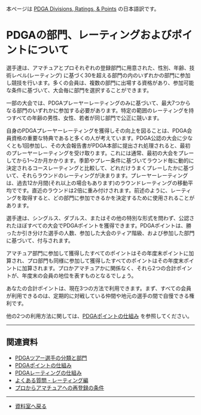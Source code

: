 本ページは
[PDGA Divisions, Ratings, & Points](https://www.pdga.com/divisions-ratings-points)
の日本語訳です。

# PDGAの部門、レーティングおよびポイントについて

選手達は、アマチュアとプロそれぞれの登録部門に用意された、性別、年齢、技術レベル(レーティング) に基づく30を超える部門の内のいずれかの部門に参加し競技を行います。多くの会員は、複数の部門に出場する資格があり、参加可能な条件に基づいて、大会毎に部門を選択することができます。

一部の大会では、PDGAプレーヤーレーティングのみに基づいて、最大7つからなる部門のいずれかに参加する必要があります。特定の範囲のレーティングを持つすべての年齢の男性、女性、若者が同じ部門で公正に競います。

自身のPDGAプレーヤーレーティングを獲得しその向上を図ることは、PDGA会員資格の重要な特典であると多くの人が考えています。PDGA公認の大会に少なくとも1回参加し、その大会報告書がPDGA本部に提出され処理されると、最初のプレーヤーレーティングを受け取ります。これには通常、最初の大会をプレーしてから1～2か月かかります。季節やプレー条件に基づいてラウンド毎に動的に決定されるコースレーティングと比較して、どれだけうまくプレーしたかに基づいて、それらラウンドのレーティングが決まります。プレーヤーレーティングは、過去12か月間(それ以上の場合もあります)のラウンドレーティングの移動平均でです。直近のラウンドは2倍に重み付けされます。前述のように、レーティングを取得すると、どの部門に参加できるかを決定するために使用されることがあります。

選手達は、シングルス、ダブルス、またはその他の特別な形式を問わず、公認されたほぼすべての大会でPDGAポイントを獲得できます。PDGAポイントは、勝ったか引き分けた選手の人数、参加した大会のティア階級、および参加した部門に基づいて、付与されます。

アマチュア部門に参加して獲得したすべてのポイントはその年度末ポイントに加算され、プロ部門も同様に参加して獲得したすべてのポイントはその年度末ポイントに加算されます。プロかアマチュアかに関係なく、それら2つの合計ポイントが、年度末の会員の地位を表すものとなるでしょう。

あなたの合計ポイントは、現在3つの方法で利用できます。まず、すべての会員が利用できるのは、定期的に対戦している仲間や地元の選手の間で自慢できる権利です。

他の2つの利用方法に関しては、[PDGAポイントの仕組み](/libraries/points) を参照してください。

---
## 関連資料

* [PDGAツアー選手の分類と部門](/libraries/classifications)
* [PDGAポイントの仕組み](/libraries/points)
* [PDGAレーティングの仕組み](/libraries/ratings)
* [よくある質問 - レーティング編](/libraries/faqratings)
* [プロからアマチュアへの再登録の条件](/libraries/reclassification)

---
* [資料室へ戻る](/libraries/index)
